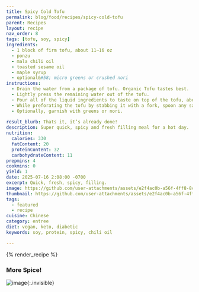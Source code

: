 ```yaml
---
title: Spicy Cold Tofu
permalink: blog/food/recipes/spicy-cold-tofu
parent: Recipes
layout: recipe
nav_order: 8
tags: [tofu, soy, spicy]
ingredients:
  - 1 block of firm tofu, about 11~16 oz
  - ponzu
  - mala chili oil
  - toasted sesame oil
  - maple syrup
  - optional&#58; micro greens or crushed nori
instructions:
  - Drain the water from a package of tofu. Organic Tofu tastes best.
  - Lightly press the remaining water out of the tofu.
  - Pour all of the liquid ingredients to taste on top of the tofu, about 1/2 tsp~1 tbsp each.
  - While preforating the tofu by stabbing it with a fork, spoon any sauce that pools on the bottom on top of the tofu.
  - Optionally, garnish with greens or nori. 
  
result_blurb: Thats it, it’s already done!
description: Super quick, spicy and fresh filling meal for a hot day.
nutrition:
  calories: 330
  fatContent: 20
  proteinContent: 32
  carbohydrateContent: 11
prepmins: 4
cookmins: 0
yield: 1
date: 2025-07-16 2:08:00 -0700
excerpt: Quick, fresh, spicy, filling.
image: https://github.com/user-attachments/assets/e2f4ac0b-a56f-4ff8-8c59-34f3b3920a54
thumbnail: https://github.com/user-attachments/assets/e2f4ac0b-a56f-4ff8-8c59-34f3b3920a54
tags:
  - featured
  - recipe
cuisine: Chinese
category: entree
diet: vegan, keto, diabetic
keywords: soy, protein, spicy, chili oil

---
```


{% render_recipe %}

### More Spice!
<!-- ![image](https://github.com/user-attachments/assets/9658417e-cf49-43bd-8fae-7a2c73e25605){: style="float: right; width: 50%"} -->

![image](https://github.com/user-attachments/assets/e2f4ac0b-a56f-4ff8-8c59-34f3b3920a54){:.invisible}
